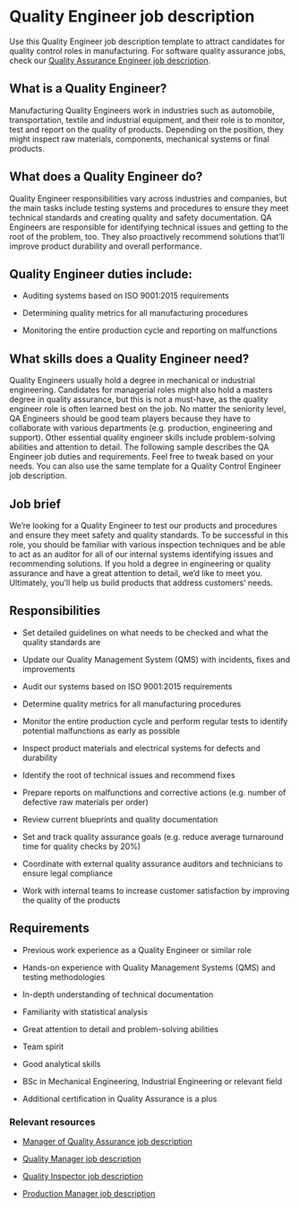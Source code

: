 # Quality Engineer job description
Use this Quality Engineer job description template to attract candidates for quality control roles in manufacturing. For software quality assurance jobs, check our <a href="https://resources.workable.com/qa-engineer-job-description" target="_blank" rel="noopener noreferrer">Quality Assurance Engineer job description</a>.


## What is a Quality Engineer?
Manufacturing Quality Engineers work in industries such as automobile, transportation, textile and industrial equipment, and their role is to monitor, test and report on the quality of products. Depending on the position, they might inspect raw materials, components, mechanical systems or final products.


## What does a Quality Engineer do?
Quality Engineer responsibilities vary across industries and companies, but the main tasks include testing systems and procedures to ensure they meet technical standards and creating quality and safety documentation. QA Engineers are responsible for identifying technical issues and getting to the root of the problem, too. They also proactively recommend solutions that’ll improve product durability and overall performance.


## Quality Engineer duties include:
* Auditing systems based on ISO 9001:2015 requirements

* Determining quality metrics for all manufacturing procedures

* Monitoring the entire production cycle and reporting on malfunctions

## What skills does a Quality Engineer need?
Quality Engineers usually hold a degree in mechanical or industrial engineering. Candidates for managerial roles might also hold a masters degree in quality assurance, but this is not a must-have, as the quality engineer role is often learned best on the job. No matter the seniority level, QA Engineers should be good team players because they have to collaborate with various departments (e.g. production, engineering and support). Other essential quality engineer skills include problem-solving abilities and attention to detail.
The following sample describes the QA Engineer job duties and requirements. Feel free to tweak based on your needs. You can also use the same template for a Quality Control Engineer job description.


## Job brief

We’re looking for a Quality Engineer to test our products and procedures and ensure they meet safety and quality standards.
To be successful in this role, you should be familiar with various inspection techniques and be able to act as an auditor for all of our internal systems identifying issues and recommending solutions. If you hold a degree in engineering or quality assurance and have a great attention to detail, we’d like to meet you.
Ultimately, you’ll help us build products that address customers’ needs.


## Responsibilities

* Set detailed guidelines on what needs to be checked and what the quality standards are

* Update our Quality Management System (QMS) with incidents, fixes and improvements

* Audit our systems based on ISO 9001:2015 requirements

* Determine quality metrics for all manufacturing procedures

* Monitor the entire production cycle and perform regular tests to identify potential malfunctions as early as possible

* Inspect product materials and electrical systems for defects and durability

* Identify the root of technical issues and recommend fixes

* Prepare reports on malfunctions and corrective actions (e.g. number of defective raw materials per order)

* Review current blueprints and quality documentation

* Set and track quality assurance goals (e.g. reduce average turnaround time for quality checks by 20%)

* Coordinate with external quality assurance auditors and technicians to ensure legal compliance

* Work with internal teams to increase customer satisfaction by improving the quality of the products


## Requirements

* Previous work experience as a Quality Engineer or similar role

* Hands-on experience with Quality Management Systems (QMS) and testing methodologies

* In-depth understanding of technical documentation

* Familiarity with statistical analysis

* Great attention to detail and problem-solving abilities

* Team spirit

* Good analytical skills

* BSc in Mechanical Engineering, Industrial Engineering or relevant field

* Additional certification in Quality Assurance is a plus

### Relevant resources
* <a href="https://resources.workable.com/manager-of-quality-assurance-job-description" target="_blank" rel="noopener">Manager of Quality Assurance job description</a>

* <a href="https://resources.workable.com/quality-manager-job-description" target="_blank" rel="noopener">Quality Manager job description</a>

* <a href="https://resources.workable.com/quality-inspector-job-description" target="_blank" rel="noopener">Quality Inspector job description</a>

* <a href="https://resources.workable.com/production-manager-job-description" target="_blank" rel="noopener">Production Manager job description</a>

